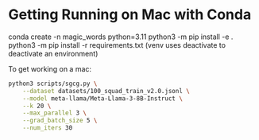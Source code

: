 

# Getting Running on Mac with Conda

conda create -n magic_words python=3.11
python3 -m pip install -e .
python3 -m pip install -r requirements.txt
(venv uses deactivate to deactivate an environment)


To get working on a mac:
```bash
python3 scripts/sgcg.py \
    --dataset datasets/100_squad_train_v2.0.jsonl \
    --model meta-llama/Meta-Llama-3-8B-Instruct \
    --k 20 \
    --max_parallel 3 \
    --grad_batch_size 5 \
    --num_iters 30
    
```

